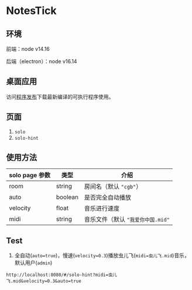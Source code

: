 # NotesTick

## 环境

前端：node v14.16

后端（electron）：node v16.14

## 桌面应用

访问[程序发布](https://github.com/PorYoung/NotesTick/releases)下载最新编译的可执行程序使用。

## 页面

1. `solo`
2. `solo-hint`

## 使用方法

| solo page 参数 | 类型    | 介绍                              |
| -------------- | ------- | --------------------------------- |
| room           | string  | 房间名（默认 `"cgb"`）            |
| auto           | boolean | 是否完全自动播放                  |
| velocity       | float   | 音乐进行速度                      |
| midi           | string  | 音乐文件（默认 `"我爱你中国.mid"` |

## Test

1. 全自动(`auto=true`)，慢速(`velocity=0.3`)播放虫儿飞(`midi=虫儿飞.mid`)音乐，默认用户(`admin`)

```
http://localhost:8080/#/solo-hint?midi=虫儿飞.mid&velocity=0.3&auto=true
```
